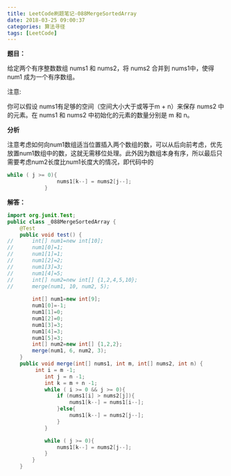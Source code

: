 ```yaml
---
title: LeetCode刷题笔记-088MergeSortedArray
date: 2018-03-25 09:00:37
categories: 算法寻径
tags: [LeetCode]
---
```

**题目：**

给定两个有序整数数组 nums1 和 nums2，将 nums2 合并到 nums1中，使得 num1 成为一个有序数组。

注意:

你可以假设 nums1有足够的空间（空间大小大于或等于m + n）来保存 nums2 中的元素。在 nums1 和 nums2 中初始化的元素的数量分别是 m 和 n。

**分析**

注意考虑如何向num1数组适当位置插入两个数组的数，可以从后向前考虑，优先放置num1数组中的数，这就无需移位处理。此外因为数组本身有序，所以最后只需要考虑num2长度比num1长度大的情况，即代码中的

````java
while ( j >= 0){
	            nums1[k--] = nums2[j--];
	        }
````

**解答：**

````java
import org.junit.Test;
public class _088MergeSortedArray {
	@Test
	public void test() {
//		int[] num1=new int[10];
//		num1[0]=1;
//		num1[1]=1;
//		num1[2]=2;
//		num1[3]=3;
//		num1[4]=5;
//		int[] num2=new int[] {1,2,4,5,10};
//		merge(num1, 10, num2, 5);
		
		int[] num1=new int[9];
		num1[0]=-1;
		num1[1]=0;
		num1[2]=0;
		num1[3]=3;
		num1[4]=3;
		num1[5]=3;
		int[] num2=new int[] {1,2,2};
		merge(num1, 6, num2, 3);
	}
	public void merge(int[] nums1, int m, int[] nums2, int n) {
		 int i = m -1;
	        int j = n -1;
	        int k = m + n -1;
	        while ( i >= 0 && j >= 0){
	            if (nums1[i] > nums2[j]){
	                nums1[k--] = nums1[i--];
	            }else{
	                nums1[k--] = nums2[j--];
	            }
	        }

	        while ( j >= 0){
	            nums1[k--] = nums2[j--];
	        }
	    }
	}
````

